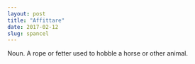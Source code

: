 ```yaml
---
layout: post
title: "Affittare"
date: 2017-02-12
slug: spancel
---
```


Noun. A rope or fetter used to hobble a horse or other animal.
